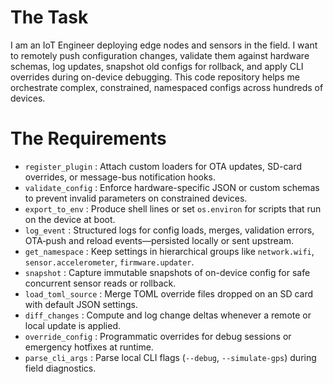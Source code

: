 # The Task

I am an IoT Engineer deploying edge nodes and sensors in the field. I want to remotely push configuration changes, validate them against hardware schemas, log updates, snapshot old configs for rollback, and apply CLI overrides during on-device debugging. This code repository helps me orchestrate complex, constrained, namespaced configs across hundreds of devices.

# The Requirements

* `register_plugin`            : Attach custom loaders for OTA updates, SD-card overrides, or message-bus notification hooks.  
* `validate_config`            : Enforce hardware-specific JSON or custom schemas to prevent invalid parameters on constrained devices.  
* `export_to_env`              : Produce shell lines or set `os.environ` for scripts that run on the device at boot.  
* `log_event`                  : Structured logs for config loads, merges, validation errors, OTA‐push and reload events—persisted locally or sent upstream.  
* `get_namespace`              : Keep settings in hierarchical groups like `network.wifi`, `sensor.accelerometer`, `firmware.updater`.  
* `snapshot`                   : Capture immutable snapshots of on-device config for safe concurrent sensor reads or rollback.  
* `load_toml_source`           : Merge TOML override files dropped on an SD card with default JSON settings.  
* `diff_changes`               : Compute and log change deltas whenever a remote or local update is applied.  
* `override_config`            : Programmatic overrides for debug sessions or emergency hotfixes at runtime.  
* `parse_cli_args`             : Parse local CLI flags (`--debug`, `--simulate-gps`) during field diagnostics.  
